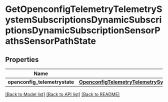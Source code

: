 # GetOpenconfigTelemetryTelemetrySystemSubscriptionsDynamicSubscriptionsDynamicSubscriptionSensorPathsSensorPathState

## Properties
Name | Type | Description | Notes
------------ | ------------- | ------------- | -------------
**openconfig_telemetrystate** | [**OpenconfigTelemetryTelemetrySystemOpenconfigtelemetrytelemetrysystemSensorgroupsSensorpathsConfig**](OpenconfigTelemetryTelemetrySystemOpenconfigtelemetrytelemetrysystemSensorgroupsSensorpathsConfig.md) |  | [optional] 

[[Back to Model list]](../README.md#documentation-for-models) [[Back to API list]](../README.md#documentation-for-api-endpoints) [[Back to README]](../README.md)


